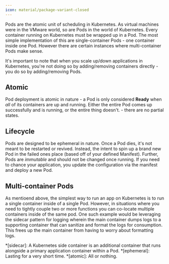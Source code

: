 ```yaml
---
icon: material/package-variant-closed
---
```


Pods are the atomic unit of scheduling in Kubernetes. As virtual machines were in the VMware world, so are Pods in the world of Kubernetes. Every container running on Kubernetes must be wrapped up in a Pod. The most simple implementation of this are single-container Pods - one container inside one Pod. However there are certain instances where multi-container Pods make sense.

It's important to note that when you scale up/down applications in Kubernetes, you're not doing so by adding/removing containers directly - you do so by adding/removing Pods.

## Atomic
Pod deployment is atomic in nature - a Pod is only considered **Ready** when *all* of its containers are up and running. Either the entire Pod comes up successfully and is running, or the entire thing doesn't. - there are no partial states.

## Lifecycle
Pods are designed to be ephemeral in nature. Once a Pod dies, it's not meant to be restarted or revived. Instead, the intent to spin up a brand new Pod in the failed ones place (based off of your defined Manifest). Further, Pods are *immutable* and should not be changed once running. If you need to chance your application, you update the configuration via the manifest and deploy a new Pod.

## Multi-container Pods
As mentioend above, the simplest way to run an app on Kubernetes is to run a single container inside of a single Pod. However, in situations where you need to tightly couple two or more functions you can co-locate multiple containers inside of the same pod. One such example would be leveraging the sidecar pattern for logging wherein the main container dumps logs to a supporting container that can sanitize and format the logs for consumption. This frees up the main container from having to worry about formatting logs.

*[sidecar]: A Kubernetes side container is an additional container that runs alongside a primary application container within a Pod.
*[ephemeral]: Lasting for a very short time.
*[atomic]: All or nothing.